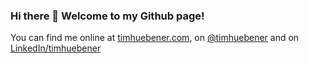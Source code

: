 ### Hi there 👋 Welcome to my Github page! 

You can find me online at [timhuebener.com](timhuebener.com), on [@timhuebener](https://twitter.com/timhuebener) and on [LinkedIn/timhuebener](https://www.linkedin.com/in/timhuebener/)



<!--
**timhuebener/timhuebener** is a ✨ _special_ ✨ repository because its `README.md` (this file) appears on your GitHub profile.

Here are some ideas to get you started:

- 🔭 I’m currently working on ...
- 🌱 I’m currently learning ...
- 👯 I’m looking to collaborate on ...
- 🤔 I’m looking for help with ...
- 💬 Ask me about ...
- 📫 How to reach me: ...
- 😄 Pronouns: ...
- ⚡ Fun fact: ...
-->

